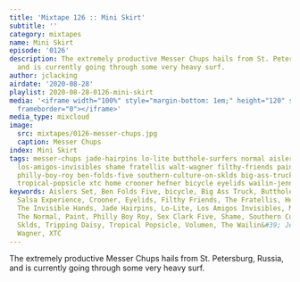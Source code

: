 ```yaml
---
title: 'Mixtape 126 :: Mini Skirt'
subtitle: ''
category: mixtapes
name: Mini Skirt
episode: '0126'
description: The extremely productive Messer Chups hails from St. Petersburg, Russia,
  and is currently going through some very heavy surf.
author: jclacking
airdate: '2020-08-28'
playlist: 2020-08-28-0126-mini-skirt
media: '<iframe width="100%" style="margin-bottom: 1em;" height="120" src="https://www.mixcloud.com/widget/iframe/?feed=%2Fthe-lacking-org%2Fqldrld-126-mini-skirt%2F&hide_artwork=1&hide_cover=1&light=1"
  frameborder="0"></iframe>'
media_type: mixcloud
image:
  src: mixtapes/0126-messer-chups.jpg
  caption: Messer Chups
index: Mini Skirt
tags: messer-chups jade-hairpins lo-lite butthole-surfers normal aislers-set cato-salsa-experience
  los-amigos-invisibles shame fratellis walt-wagner filthy-friends paint volumen tripping-daisy
  philly-boy-roy ben-folds-five southern-culture-on-sklds big-ass-truck sex-clark-five
  tropical-popsicle xtc home crooner hefner bicycle eyelids wailin-jennys invisible-hands
keywords: Aislers Set, Ben Folds Five, bicycle, Big Ass Truck, Butthole Surfers, Cato
  Salsa Experience, Crooner, Eyelids, Filthy Friends, The Fratellis, Hefner, Home,
  The Invisible Hands, Jade Hairpins, Lo-Lite, Los Amigos Invisibles, Messer Chups,
  The Normal, Paint, Philly Boy Roy, Sex Clark Five, Shame, Southern Culture On The
  Sklds, Tripping Daisy, Tropical Popsicle, Volumen, The Wailin&#39; Jennys, Walt
  Wagner, XTC
---
```

The extremely productive Messer Chups hails from St. Petersburg, Russia, and is currently going through some very heavy surf.
